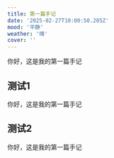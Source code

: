 ```yaml
---
title: 第一篇手记
date: '2025-02-27T10:00:50.205Z'
mood: '平静'
weather: '晴'
cover: ''
---
```


你好，这是我的第一篇手记

## 测试1

你好，这是我的第一篇手记

## 测试2

你好，这是我的第一篇手记

